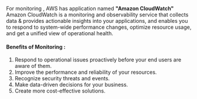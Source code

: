 For monitoring , AWS has application named **"Amazon CloudWatch"** <br>
Amazon CloudWatch is a monitoring and observability service that collects data & provides actionable insights into your applications, and enables you to respond to system-wide performance changes, optimize resource usage, and get a unified view of operational health.<br>

#### Benefits of Monitoring :<br>
1. Respond to operational issues proactively before your end users are aware of them.<br>
2. Improve the performance and reliability of your resources.<br>
3. Recognize security threats and events.<br>
4. Make data-driven decisions for your business.<br>
5. Create more cost-effective solutions.<br>




